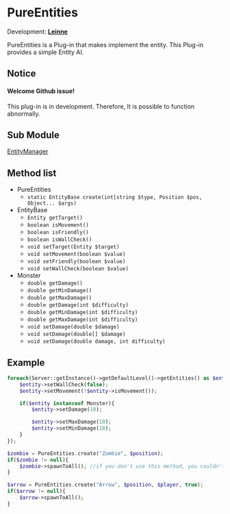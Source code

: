 # PureEntities

Development: **[Leinne](https://github.com/LeinneSW)**

PureEntities is a Plug-in that makes implement the entity.
This Plug-in provides a simple Entity AI.

## Notice
#### Welcome Github issue!
This plug-in is in development. Therefore, It is possible to function abnormally.

## Sub Module
[EntityManager](https://github.com/LeinneSW/EntityManager)  

## Method list
  * PureEntities
    * `static EntityBase create(int|string $type, Position $pos, Object... $args)`
  * EntityBase
    * `Entity getTarget()`
    * `boolean isMovement()`
    * `boolean isFriendly()`
    * `boolean isWallCheck()`
    * `void setTarget(Entity $target)`
    * `void setMovement(boolean $value)`
    * `void setFriendly(boolean $value)`
    * `void setWallCheck(boolean $value)`
  * Monster
    * `double getDamage()`
    * `double getMinDamage()`
    * `double getMaxDamage()`
    * `double getDamage(int $difficulty)`
    * `double getMinDamage(int $difficulty)`
    * `double getMaxDamage(int $difficulty)`
    * `void setDamage(double $damage)`
    * `void setDamage(double[] $damage)`
    * `void setDamage(double damage, int difficulty)`

## Example
``` php
foreach(Server::getInstance()->getDefaultLevel()->getEntities() as $entity){
    $entity->setWallCheck(false);
    $entity->setMovement(!$entity->isMovement());

    if($entity instanceof Monster){
        $entity->setDamage(10);

        $entity->setMaxDamage(10);
        $entity->setMinDamage(10);
    }
});

$zombie = PureEntities.create("Zombie", $position);
if($zombie != null){
    $zombie->spawnToAll(); //if you don't use this method, you couldn't see this
}

$arrow = PureEntities.create("Arrow", $position, $player, true);
if($arrow != null){
    $arrow->spawnToAll();
}
```